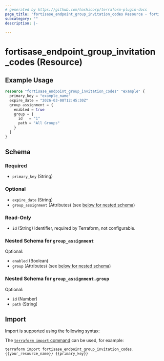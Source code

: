 ```yaml
---
# generated by https://github.com/hashicorp/terraform-plugin-docs
page_title: "fortisase_endpoint_group_invitation_codes Resource - fortisase"
subcategory: ""
description: |-
  
---
```


# fortisase_endpoint_group_invitation_codes (Resource)



## Example Usage

```terraform
resource "fortisase_endpoint_group_invitation_codes" "example" {
  primary_key = "example_name"
  expire_date = "2026-03-08T12:45:30Z"
  group_assignment = {
    enabled = true
    group = {
      id   = "1"
      path = "All Groups"
    }
  }
}
```

<!-- schema generated by tfplugindocs -->
## Schema

### Required

- `primary_key` (String)

### Optional

- `expire_date` (String)
- `group_assignment` (Attributes) (see [below for nested schema](#nestedatt--group_assignment))

### Read-Only

- `id` (String) Identifier, required by Terraform, not configurable.

<a id="nestedatt--group_assignment"></a>
### Nested Schema for `group_assignment`

Optional:

- `enabled` (Boolean)
- `group` (Attributes) (see [below for nested schema](#nestedatt--group_assignment--group))

<a id="nestedatt--group_assignment--group"></a>
### Nested Schema for `group_assignment.group`

Optional:

- `id` (Number)
- `path` (String)

## Import

Import is supported using the following syntax:

The [`terraform import` command](https://developer.hashicorp.com/terraform/cli/commands/import) can be used, for example:

```shell
terraform import fortisase_endpoint_group_invitation_codes.{{your_resource_name}} {{primary_key}}
```

